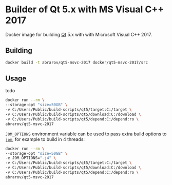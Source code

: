 # Builder of Qt 5.x with MS Visual C++ 2017

Docker image for building [Qt](https://www.qt.io) 5.x with with Microsoft Visual C++ 2017.

## Building

```bash
docker build -t abrarov/qt5-msvc-2017 docker/qt5-msvc-2017/src
```

## Usage

todo

```bash
docker run --rm \
--storage-opt "size=50GB" \
-v C:/Users/Public/build-scripts/qt5/target:C:/target \
-v C:/Users/Public/build-scripts/qt5/download:C:/download \
-v C:/Users/Public/build-scripts/qt5/depend:C:/depend:ro \
abrarov/qt5-msvc-2017
```

`JOM_OPTIONS` environment variable can be used to pass extra build options to 
[`jom`](https://wiki.qt.io/Jom), for example to build in 4 threads:

```bash
docker run --rm \
--storage-opt "size=50GB" \
-e JOM_OPTIONS="-j4" \
-v C:/Users/Public/build-scripts/qt5/target:C:/target \
-v C:/Users/Public/build-scripts/qt5/download:C:/download \
-v C:/Users/Public/build-scripts/qt5/depend:C:/depend:ro \
abrarov/qt5-msvc-2017
```
